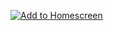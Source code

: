 [![Add to Homescreen](https://img.shields.io/badge/Skynet-Add%20To%20Homescreen-00c65e?logo=skynet&labelColor=0d0d0d)](https://homescreen.hns.siasky.net/#/skylink/AQCxfJcplWqyMU4uq9mQHYnatYZqKsIvh3Uh7D-Pb62wpA)
